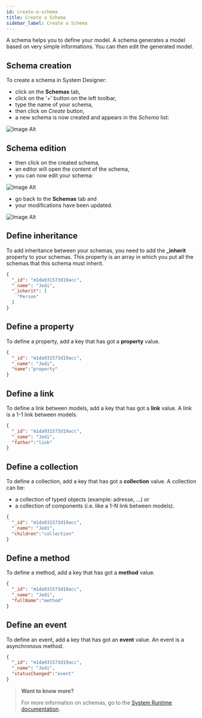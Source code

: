 ```yaml
---
id: create-a-schema
title: Create a Schema
sidebar_label: Create a Schema
---
```


A schema helps you to define your model. 
A schema generates a model based on very simple informations. You can then edit the generated model.

## Schema creation

To create a schema in System Designer:

* click on the **Schemas** tab,
* click on the '+' button on the left toolbar,
* type the name of your schema, 
* then click on *Create* button,
* a new schema is now created and appears in the *Schema* list:

![Image Alt](../img/8d678d7-schema-create.png)

## Schema edition

* then click on the created schema,
* an editor will open the content of the schema,
* you can now edit your schema:

![Image Alt](../img/df8a98c-schema-edit.png)

* go back to the **Schemas** tab and
* your modifications have been updated.

![Image Alt](../img/962d821-schema-prop.png)

## Define inheritance

To add inheritance between your schemas, you need to add the **_inherit** property to your schemas. This property is an array in which you put all the schemas that this schema must inherit.

```json
{
  "_id": "m1da931573d19acc",
  "_name": "Jedi",
  "_inherit": [
    "Person"
  ]
}
```

## Define a property

To define a property, add a key that has got a **property** value.

```json
{
  "_id": "m1da931573d19acc",
  "_name": "Jedi",
  "name":"property"
}
```

## Define a link

To define a link between models, add a key that has got a **link** value. A link is a 1-1 link between models.

```json
{
  "_id": "m1da931573d19acc",
  "_name": "Jedi",
  "father":"link"
}
```

## Define a collection

To define a collection, add a key that has got a **collection** value. A collection can be:

- a collection of typed objects (example: adresse, ...) or
- a collection of components (i.e. like a 1-N link between models).

```json
{
  "_id": "m1da931573d19acc",
  "_name": "Jedi",
  "children":"collection"
}
```

## Define a method

To define a method, add a key that has got a **method** value.

```json
{
  "_id": "m1da931573d19acc",
  "_name": "Jedi",
  "fullName":"method"
}
```

## Define an event

To define an event, add a key that has got an **event** value. An event is a asynchronous method.

```json
{
  "_id": "m1da931573d19acc",
  "_name": "Jedi",
  "statusChanged":"event"
}
```

>**Want to know more?**
> 
>For more information on schemas, go to the [System Runtime documentation](https://designfirst.io/systemruntime/documentation/docs/design-your-model.html).